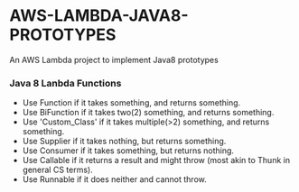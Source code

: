 # AWS-LAMBDA-JAVA8-PROTOTYPES
An AWS Lambda project to implement Java8 prototypes


### Java 8 Lanbda Functions
* Use Function if it takes something, and returns something.
* Use BiFunction if it takes two(2) something, and returns something.
* Use 'Custom_Class' if it takes multiple(>2) something, and returns something.
* Use Supplier if it takes nothing, but returns something.
* Use Consumer if it takes something, but returns nothing.
* Use Callable if it returns a result and might throw (most akin to Thunk in general CS terms).
* Use Runnable if it does neither and cannot throw.
